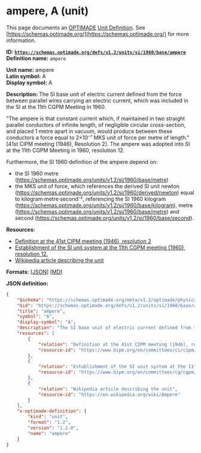 # ampere, A (unit)

This page documents an [OPTIMADE](https://www.optimade.org/) [Unit Definition](https://schemas.optimade.org/#definitions). See [https://schemas.optimade.org/](https://schemas.optimade.org/) for more information.

**ID: [`https://schemas.optimade.org/defs/v1.2/units/si/1960/base/ampere`](https://schemas.optimade.org/defs/v1.2/units/si/1960/base/ampere.md)**  
**Definition name:** `ampere`

**Unit name:** ampere  
**Latin symbol:** A  
**Display symbol:** A  
  
**Description:** The SI base unit of electric current defined from the force between parallel wires carrying an electric current, which was included in the SI at the 11th CGPM Meeting in 1960.

"The ampere is that constant current which, if maintained in two straight parallel conductors of infinite length, of negligible circular cross-section, and placed 1 metre apart in vacuum, would produce between these conductors a force equal to 2×10⁻⁷ MKS unit of force per metre of length." [41st CIPM meeting (1946), Resolution 2].
The ampere was adopted into SI at the 11th CGPM Meeting in 1960, resolution 12.

Furthermore, the SI 1960 definition of the ampere depend on:

- the SI 1960 metre (https://schemas.optimade.org/units/v1.2/si/1960/base/metre)
- the MKS unit of force, which references the derived SI unit newton (https://schemas.optimade.org/units/v1.2/si/1960/derived/newton) equal to kilogram·metre·second⁻², referencing the SI 1960 kilogram (https://schemas.optimade.org/units/v1.2/si/1960/base/kilogram), metre (https://schemas.optimade.org/units/v1.2/si/1960/base/metre) and second (https://schemas.optimade.org/units/v1.2/si/1960/base/second).

**Resources:**

- [Definition at the 41st CIPM meeting (1946), resolution 2](https://www.bipm.org/en/committees/ci/cipm/41-1946/resolution-2)
- [Establishment of the SI unit system at the 11th CGPM meeting (1960), resolution 12.](https://www.bipm.org/en/committees/cg/cgpm/11-1960/resolution-12)
- [Wikipedia article describing the unit](https://en.wikipedia.org/wiki/Ampere)


**Formats:** [[JSON](ampere.json)] [[MD](ampere.md)]

**JSON definition:**

``` json
{
    "$schema": "https://schemas.optimade.org/meta/v1.2/optimade/physical_unit_definition.md",
    "$id": "https://schemas.optimade.org/defs/v1.2/units/si/1960/base/ampere",
    "title": "ampere",
    "symbol": "A",
    "display-symbol": "A",
    "description": "The SI base unit of electric current defined from the force between parallel wires carrying an electric current, which was included in the SI at the 11th CGPM Meeting in 1960.\n\n\"The ampere is that constant current which, if maintained in two straight parallel conductors of infinite length, of negligible circular cross-section, and placed 1 metre apart in vacuum, would produce between these conductors a force equal to 2\u00d710\u207b\u2077 MKS unit of force per metre of length.\" [41st CIPM meeting (1946), Resolution 2].\nThe ampere was adopted into SI at the 11th CGPM Meeting in 1960, resolution 12.\n\nFurthermore, the SI 1960 definition of the ampere depend on:\n\n- the SI 1960 metre (https://schemas.optimade.org/units/v1.2/si/1960/base/metre)\n- the MKS unit of force, which references the derived SI unit newton (https://schemas.optimade.org/units/v1.2/si/1960/derived/newton) equal to kilogram\u00b7metre\u00b7second\u207b\u00b2, referencing the SI 1960 kilogram (https://schemas.optimade.org/units/v1.2/si/1960/base/kilogram), metre (https://schemas.optimade.org/units/v1.2/si/1960/base/metre) and second (https://schemas.optimade.org/units/v1.2/si/1960/base/second).",
    "resources": [
        {
            "relation": "Definition at the 41st CIPM meeting (1946), resolution 2",
            "resource-id": "https://www.bipm.org/en/committees/ci/cipm/41-1946/resolution-2"
        },
        {
            "relation": "Establishment of the SI unit system at the 11th CGPM meeting (1960), resolution 12.",
            "resource-id": "https://www.bipm.org/en/committees/cg/cgpm/11-1960/resolution-12"
        },
        {
            "relation": "Wikipedia article describing the unit",
            "resource-id": "https://en.wikipedia.org/wiki/Ampere"
        }
    ],
    "x-optimade-definition": {
        "kind": "unit",
        "format": "1.2",
        "version": "1.2.0",
        "name": "ampere"
    }
}
```